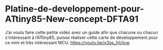 # Platine-de-developpement-pour-ATtiny85-New-concept-DFTA91
J’ai voulu faire cette petite vidéo avec un guide afin que chacune ou chacun s’intéressant à l’ATtiny85, puisse réaliser cette carte de développement pour ce mini et très intéressant MCU. https://youtu.be/x3gs_hjUjcw
